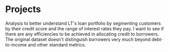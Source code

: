 # Projects
Analysis to better understand LT's loan portfolio by segmenting customers by their credit score and the range of interest rates they pay. 
I want to see if there are any efficiencies to be achieved in allocating credit to borrowers. The original dataset doesn't distinguish borrowers very much beyond debt-to-income and other standard metrics.

